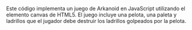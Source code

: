 Este código implementa un juego de Arkanoid en JavaScript utilizando el elemento canvas de HTML5. El juego incluye una pelota, una paleta y ladrillos que el jugador debe destruir los ladrillos golpeados por la pelota.
